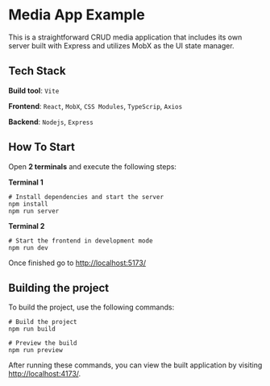 # Media App Example

This is a straightforward CRUD media application that includes its own server built with Express and utilizes MobX as the UI state manager.

## Tech Stack

**Build tool**: `Vite`

**Frontend**: `React`, `MobX`, `CSS Modules`, `TypeScrip`, `Axios`

**Backend**: `Nodejs`, `Express`

## How To Start

Open **2 terminals** and execute the following steps:

**Terminal 1**

```
# Install dependencies and start the server
npm install
npm run server
```

**Terminal 2**

```
# Start the frontend in development mode
npm run dev
```

Once finished go to <http://localhost:5173/>

## Building the project

To build the project, use the following commands:

```
# Build the project
npm run build

# Preview the build
npm run preview
```

After running these commands, you can view the built application by visiting <http://localhost:4173/>.
